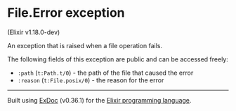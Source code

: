 # File.Error exception
(Elixir v1.18.0-dev)

An exception that is raised when a file operation fails.

The following fields of this exception are public and can be accessed freely:

- `:path` (`t:Path.t/0`) - the path of the file that caused the error
- `:reason` (`t:File.posix/0`) - the reason for the error




---
Built using [ExDoc](https://github.com/elixir-lang/ex_doc "ExDoc") (v0.36.1) for the [Elixir programming language](href="https://elixir-lang.org" "Elixir").
